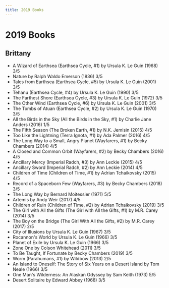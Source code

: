 ```yaml
---
title: 2019 Books
---
```


# 2019 Books

## Brittany

- A Wizard of Earthsea (Earthsea Cycle, #1) by Ursula K. Le Guin (1968) 3/5
- Nature by Ralph Waldo Emerson (1836) 3/5
- Tales from Earthsea (Earthsea Cycle, #5) by Ursula K. Le Guin (2001) 3/5
- Tehanu (Earthsea Cycle, #4) by Ursula K. Le Guin (1990) 3/5
- The Farthest Shore (Earthsea Cycle, #3) by Ursula K. Le Guin (1972) 3/5
- The Other Wind (Earthsea Cycle, #6) by Ursula K. Le Guin (2001) 3/5
- The Tombs of Atuan (Earthsea Cycle, #2) by Ursula K. Le Guin (1970) 3/5
- All the Birds in the Sky (All the Birds in the Sky, #1) by Charlie Jane Anders (2016) 1/5
- The Fifth Season (The Broken Earth, #1) by N.K. Jemisin (2015) 4/5
- Too Like the Lightning (Terra Ignota, #1) by Ada Palmer (2016) 4/5
- The Long Way to a Small, Angry Planet (Wayfarers, #1) by Becky Chambers (2014) 4/5
- A Closed and Common Orbit (Wayfarers, #2) by Becky Chambers (2016) 4/5
- Ancillary Mercy (Imperial Radch, #3) by Ann Leckie (2015) 4/5
- Ancillary Sword (Imperial Radch, #2) by Ann Leckie (2014) 4/5
- Children of Time (Children of Time, #1) by Adrian Tchaikovsky (2015) 4/5
- Record of a Spaceborn Few (Wayfarers, #3) by Becky Chambers (2018) 3/5
- The Long Way by Bernard Moitessier (1971) 5/5
- Artemis by Andy Weir (2017) 4/5
- Children of Ruin (Children of Time, #2) by Adrian Tchaikovsky (2019) 3/5
- The Girl with All the Gifts (The Girl with All the Gifts, #1) by M.R. Carey (2014) 3/5
- The Boy on the Bridge (The Girl With All the Gifts, #2) by M.R. Carey (2017) 2/5
- City of Illusions by Ursula K. Le Guin (1967) 3/5
- Rocannon's World by Ursula K. Le Guin (1966) 3/5
- Planet of Exile by Ursula K. Le Guin (1966) 3/5
- Zone One by Colson Whitehead (2011) 3/5
- To Be Taught, If Fortunate by Becky Chambers (2019) 3/5
- Worm (Parahumans, #1) by Wildbow (2013) 2/5
- An Island to Oneself: The Story of Six Years on a Desert Island by Tom Neale (1966) 3/5
- One Man's Wilderness: An Alaskan Odyssey by Sam Keith (1973) 5/5
- Desert Solitaire by Edward Abbey (1968) 3/5
